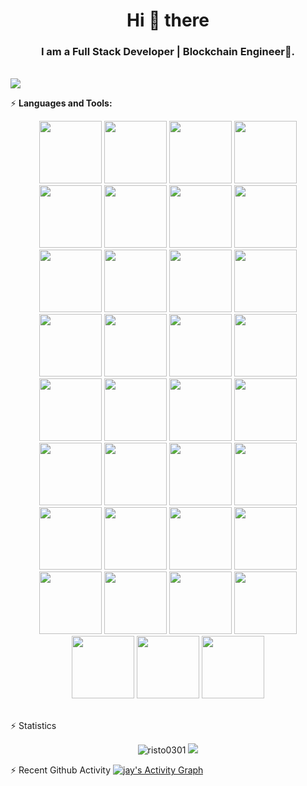 <h1 align="center">Hi 👋 there</h1>
<h3 align="center">I am a Full Stack Developer | Blockchain Engineer🌟.</h3>
<br>
<img src="https://profile-counter.glitch.me/infiniteaengus/count.svg" />
<br>


⚡ **Languages and Tools:**

<p align="center">
  <code><img width='100px' src='https://www.vectorlogo.zone/logos/reactjs/reactjs-ar21.svg'/></code>
  <code><img width='100px' src='https://upload.wikimedia.org/wikipedia/commons/thumb/8/8e/Nextjs-logo.svg/800px-Nextjs-logo.svg.png'/></code>
  <code><img width='100px' src='https://www.vectorlogo.zone/logos/angular/angular-ar21.svg'/></code>
  <code><img width='100px' src='https://www.vectorlogo.zone/logos/vuejs/vuejs-ar21.svg'/></code>
  <code><img width='100px' src='https://www.vectorlogo.zone/logos/nodejs/nodejs-ar21.svg'/></code>
  <code><img width='100px' src='https://www.vectorlogo.zone/logos/djangoproject/djangoproject-ar21.svg'/></code>
  <code><img width='100px' src='https://www.vectorlogo.zone/logos/laravel/laravel-ar21.svg'/></code>
  <code><img width='100px' src='https://www.vectorlogo.zone/logos/expressjs/expressjs-ar21.svg'/></code>
  <code><img width='100px' src='https://www.vectorlogo.zone/logos/javascript/javascript-ar21.svg'/></code>
  <code><img width='100px' src='https://www.vectorlogo.zone/logos/typescriptlang/typescriptlang-ar21.svg'/></code>
  <code><img width='100px' src='https://www.vectorlogo.zone/logos/python/python-ar21.svg'/></code>
  <code><img width='100px' src='https://www.vectorlogo.zone/logos/php/php-ar21.svg'/></code>
  <code><img width='100px' src='https://www.vectorlogo.zone/logos/rust-lang/rust-lang-ar21.svg'/></code>
  <code><img width='100px' src='https://encrypted-tbn0.gstatic.com/images?q=tbn:ANd9GcQVt3A29FWA35kDD1MkvyC1LferPWSuZLT3cgLraYAFmIwoYf6H6yNAgT9rs68HAEnzWAY&usqp=CAU'/></code>
  <code><img width='100px' src="https://www.vectorlogo.zone/logos/w3_html5/w3_html5-ar21.svg"></code>
  <code><img width='100px' src="https://www.vectorlogo.zone/logos/tailwindcss/tailwindcss-ar21.svg"></code>
  <code><img width='100px' src="https://www.vectorlogo.zone/logos/getbootstrap/getbootstrap-ar21.svg"></code>
  <code><img width='100px' src="https://www.vectorlogo.zone/logos/sass-lang/sass-lang-ar21.svg"></code>
  <code><img width='100px' src="https://www.vectorlogo.zone/logos/w3_css/w3_css-ar21.svg"></code>
  <code><img width='100px' src='https://www.vectorlogo.zone/logos/mysql/mysql-ar21.svg'/></code>
  <code><img width='100px' src='https://www.vectorlogo.zone/logos/postgresql/postgresql-ar21.svg'/></code>
  <code><img width='100px' src='https://www.vectorlogo.zone/logos/mongodb/mongodb-ar21.svg'/></code>
  <code><img width='100px' src="https://i.ytimg.com/vi/E8l4UryS73w/maxresdefault.jpg"></code>
  <code><img width='100px' src="https://www.vectorlogo.zone/logos/jestjsio/jestjsio-ar21.svg"></code>
  <code><img width='100px' src="https://www.vectorlogo.zone/logos/nginx/nginx-ar21.svg"></code>
  <code><img width='100px' src="https://www.vectorlogo.zone/logos/amazon_aws/amazon_aws-ar21.svg"></code>
  <code><img width='100px' src="https://www.vectorlogo.zone/logos/apache/apache-ar21.svg"></code>
  <code><img width='100px' src="https://www.vectorlogo.zone/logos/axios/axios-ar21.svg"></code>
  <code><img width='100px' src="https://www.vectorlogo.zone/logos/bitbucket/bitbucket-ar21.svg"></code>
  <code><img width='100px' src="https://www.vectorlogo.zone/logos/bitcoin/bitcoin-ar21.svg"></code>
  <code><img width='100px' src="https://www.vectorlogo.zone/logos/coinbase/coinbase-ar21.svg"></code>
  <code><img width='100px' src="https://www.vectorlogo.zone/logos/google_cloud/google_cloud-ar21.svg"></code>
  <code><img width='100px' src="https://www.vectorlogo.zone/logos/google_maps/google_maps-ar21.svg"></code>
  <code><img width='100px' src="https://www.vectorlogo.zone/logos/figma/figma-ar21.svg"></code>
  <code><img width='100px' src="https://www.vectorlogo.zone/logos/invisionapp/invisionapp-ar21.svg"></code>
</p>
<br/>
⚡ Statistics
<p align="center">
  <img src="https://github-readme-streak-stats.herokuapp.com/?user=risto0301&theme=algolia" alt="risto0301" />
  <img src = "https://github-readme-stats.vercel.app/api/top-langs/?username=risto0301&theme=tokyonight">
</p>
⚡ Recent Github Activity
<a href="https://github.com/risto0301"><img alt="jay's Activity Graph" src="https://activity-graph.herokuapp.com/graph?username=risto0301&custom_title=Recent%20Activity&theme=react-dark" /></a>
